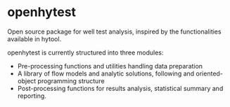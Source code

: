 # openhytest
Open source package for well test analysis, inspired by the functionalities available in hytool.

openhytest is currently structured into three modules:
- Pre-processing functions and utilities handling data preparation
- A library of flow models and analytic solutions, following and oriented-object programming structure
- Post-processing functions for results analysis, statistical summary and reporting.
